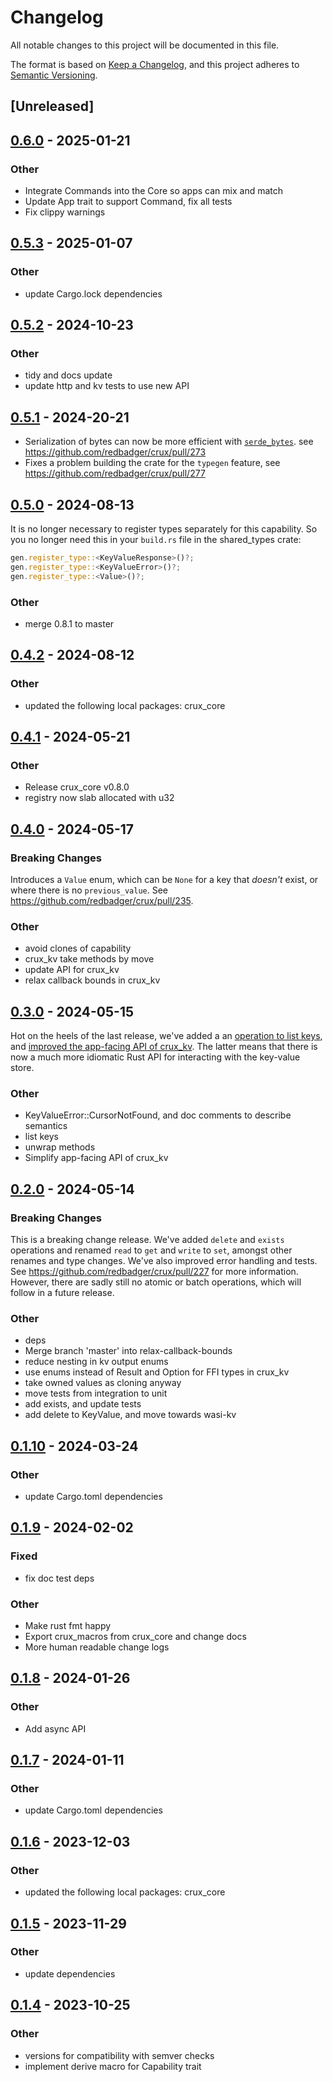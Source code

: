 # Changelog

All notable changes to this project will be documented in this file.

The format is based on [Keep a Changelog](https://keepachangelog.com/en/1.0.0/),
and this project adheres to
[Semantic Versioning](https://semver.org/spec/v2.0.0.html).

## [Unreleased]

## [0.6.0](https://github.com/redbadger/crux/compare/crux_kv-v0.5.3...crux_kv-v0.6.0) - 2025-01-21

### Other

- Integrate Commands into the Core so apps can mix and match
- Update App trait to support Command, fix all tests
- Fix clippy warnings

## [0.5.3](https://github.com/redbadger/crux/compare/crux_kv-v0.5.2...crux_kv-v0.5.3) - 2025-01-07

### Other

- update Cargo.lock dependencies

## [0.5.2](https://github.com/redbadger/crux/compare/crux_kv-v0.5.1...crux_kv-v0.5.2) - 2024-10-23

### Other

- tidy and docs update
- update http and kv tests to use new API

## [0.5.1](https://github.com/redbadger/crux/compare/crux_kv-v0.5.0...crux_kv-v0.5.1) - 2024-20-21

- Serialization of bytes can now be more efficient with [`serde_bytes`](https://github.com/serde-rs/bytes).
  see https://github.com/redbadger/crux/pull/273
- Fixes a problem building the crate for the `typegen` feature, see https://github.com/redbadger/crux/pull/277

## [0.5.0](https://github.com/redbadger/crux/compare/crux_kv-v0.4.2...crux_kv-v0.5.0) - 2024-08-13

It is no longer necessary to register types separately for this capability.
So you no longer need this in your `build.rs` file in the shared_types crate:

```rust
gen.register_type::<KeyValueResponse>()?;
gen.register_type::<KeyValueError>()?;
gen.register_type::<Value>()?;
```

### Other
- merge 0.8.1 to master

## [0.4.2](https://github.com/redbadger/crux/compare/crux_kv-v0.4.1...crux_kv-v0.4.2) - 2024-08-12

### Other
- updated the following local packages: crux_core

## [0.4.1](https://github.com/redbadger/crux/compare/crux_kv-v0.4.0...crux_kv-v0.4.1) - 2024-05-21

### Other

- Release crux_core v0.8.0
- registry now slab allocated with u32

## [0.4.0](https://github.com/redbadger/crux/compare/crux_kv-v0.3.0...crux_kv-v0.4.0) - 2024-05-17

### Breaking Changes

Introduces a `Value` enum, which can be `None` for a key that _doesn't_ exist,
or where there is no `previous_value`. See
https://github.com/redbadger/crux/pull/235.

### Other

- avoid clones of capability
- crux_kv take methods by move
- update API for crux_kv
- relax callback bounds in crux_kv

## [0.3.0](https://github.com/redbadger/crux/compare/crux_kv-v0.2.0...crux_kv-v0.3.0) - 2024-05-15

Hot on the heels of the last release, we've added a an
[operation to list keys](https://github.com/redbadger/crux/pull/232), and
[improved the app-facing API of crux_kv](https://github.com/redbadger/crux/pull/231).
The latter means that there is now a much more idiomatic Rust API for
interacting with the key-value store.

### Other

- KeyValueError::CursorNotFound, and doc comments to describe semantics
- list keys
- unwrap methods
- Simplify app-facing API of crux_kv

## [0.2.0](https://github.com/redbadger/crux/compare/crux_kv-v0.1.10...crux_kv-v0.2.0) - 2024-05-14

### Breaking Changes

This is a breaking change release. We've added `delete` and `exists` operations
and renamed `read` to `get` and `write` to `set`, amongst other renames and type
changes. We've also improved error handling and tests. See
https://github.com/redbadger/crux/pull/227 for more information. However, there
are sadly still no atomic or batch operations, which will follow in a future
release.

### Other

- deps
- Merge branch 'master' into relax-callback-bounds
- reduce nesting in kv output enums
- use enums instead of Result and Option for FFI types in crux_kv
- take owned values as cloning anyway
- move tests from integration to unit
- add exists, and update tests
- add delete to KeyValue, and move towards wasi-kv

## [0.1.10](https://github.com/redbadger/crux/compare/crux_kv-v0.1.9...crux_kv-v0.1.10) - 2024-03-24

### Other

- update Cargo.toml dependencies

## [0.1.9](https://github.com/redbadger/crux/compare/crux_kv-v0.1.8...crux_kv-v0.1.9) - 2024-02-02

### Fixed

- fix doc test deps

### Other

- Make rust fmt happy
- Export crux_macros from crux_core and change docs
- More human readable change logs

## [0.1.8](https://github.com/redbadger/crux/compare/crux_kv-v0.1.7...crux_kv-v0.1.8) - 2024-01-26

### Other

- Add async API

## [0.1.7](https://github.com/redbadger/crux/compare/crux_kv-v0.1.6...crux_kv-v0.1.7) - 2024-01-11

### Other

- update Cargo.toml dependencies

## [0.1.6](https://github.com/redbadger/crux/compare/crux_kv-v0.1.5...crux_kv-v0.1.6) - 2023-12-03

### Other

- updated the following local packages: crux_core

## [0.1.5](https://github.com/redbadger/crux/compare/crux_kv-v0.1.4...crux_kv-v0.1.5) - 2023-11-29

### Other

- update dependencies

## [0.1.4](https://github.com/redbadger/crux/compare/crux_kv-v0.1.3...crux_kv-v0.1.4) - 2023-10-25

### Other

- versions for compatibility with semver checks
- implement derive macro for Capability trait

